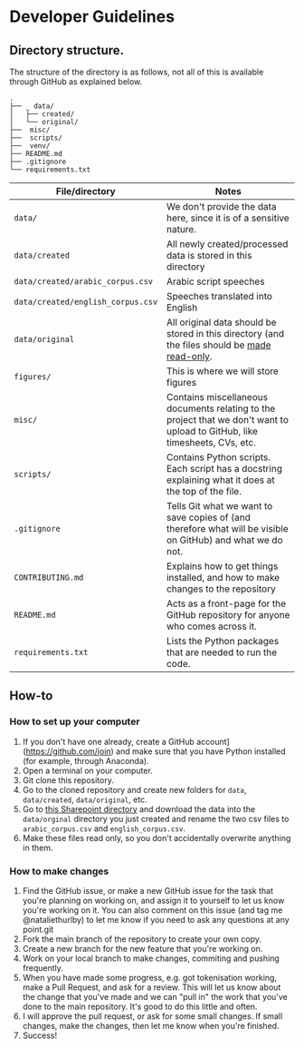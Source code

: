 # Developer Guidelines

## Directory structure.

The structure of the directory is as follows, not all of this is available through GitHub as explained below.
```
.
├── _ data/
│   ├── created/
│   └── original/
├──  misc/
├──  scripts/
├──  venv/
├── README.md
├── .gitignore
└── requirements.txt

```

| File/directory | Notes|
|----------------|------|
| `data/` | We don't provide the data here, since it is of a sensitive nature. |
| `data/created` | All newly created/processed data is stored in this directory |
| `data/created/arabic_corpus.csv` | Arabic script speeches |
| `data/created/english_corpus.csv` | Speeches translated into English |
| `data/original` | All original data should be stored in this directory (and the files should be [made read-only](#protect-original-data).
| `figures/` | This is where we will store figures |
| `misc/` | Contains miscellaneous documents relating to the project that we don't want to upload to GitHub, like timesheets, CVs, etc. |
| `scripts/` | Contains Python scripts. Each script has a docstring explaining what it does at the top of the file. |
| `.gitignore` | Tells Git what we want to save copies of (and therefore what will be visible on GitHub) and what we do not. |
| `CONTRIBUTING.md` | Explains how to get things installed, and how to make changes to the repository |
| `README.md` | Acts as a front-page for the GitHub repository for anyone who comes across it. |
| `requirements.txt` | Lists the Python packages that are needed to run the code. |

<!--
| `venv/` | When working on Python projects, having a virtual environment is helpful to make sure that you keep the right version of each package where you are using it (see [setting up a virtual environment](#virtual-environments) |
-->

## How-to

### How to set up your computer

1. If you don't have one already, create a GitHub account](https://github.com/join) and make sure that you have Python installed (for example, through Anaconda).
1. Open a terminal on your computer.
2. Git clone this repository.
3. Go to the cloned repository and create new folders for `data`, `data/created`, `data/original`, etc.
4. Go to [this Sharepoint directory](https://uob-my.sharepoint.com/:f:/r/personal/fd17626_bristol_ac_uk/Documents/Text-Mining%20Project?csf=1&web=1&e=6vj49M) and download the data into the `data/orginal` directory you just created and rename the two csv files to `arabic_corpus.csv` and `english_corpus.csv`.
5. Make these files read only, so you don't accidentally overwrite anything in them.

### How to make changes

1. Find the GitHub issue, or make a new GitHub issue for the task that you're planning on working on, and assign it to yourself to let us know you're working on it. You can also comment on this issue (and tag me @nataliethurlby) to let me know if you need to ask any questions at any point.git
2. Fork the main branch of the repository to create your own copy. 
3. Create a new branch for the new feature that you're working on. 
3. Work on your local branch to make changes, commiting and pushing frequently.
3. When you have made some progress, e.g. got tokenisation working, make a Pull Request, and ask for a review. This will let us know about the change that you've made and we can "pull in" the work that you've done to the main repository. It's good to do this little and often.
4. I will approve the pull request, or ask for some small changes. If small changes, make the changes, then let me know when you're finished. 
5. Success!